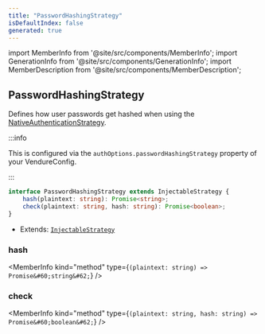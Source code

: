 ```yaml
---
title: "PasswordHashingStrategy"
isDefaultIndex: false
generated: true
---
```

<!-- This file was generated from the Vendure source. Do not modify. Instead, re-run the "docs:build" script -->
import MemberInfo from '@site/src/components/MemberInfo';
import GenerationInfo from '@site/src/components/GenerationInfo';
import MemberDescription from '@site/src/components/MemberDescription';


## PasswordHashingStrategy

<GenerationInfo sourceFile="packages/core/src/config/auth/password-hashing-strategy.ts" sourceLine="17" packageName="@vendure/core" since="1.3.0" />

Defines how user passwords get hashed when using the <a href='/reference/typescript-api/auth/native-authentication-strategy#nativeauthenticationstrategy'>NativeAuthenticationStrategy</a>.

:::info

This is configured via the `authOptions.passwordHashingStrategy` property of
your VendureConfig.

:::

```ts title="Signature"
interface PasswordHashingStrategy extends InjectableStrategy {
    hash(plaintext: string): Promise<string>;
    check(plaintext: string, hash: string): Promise<boolean>;
}
```
* Extends: <code><a href='/reference/typescript-api/common/injectable-strategy#injectablestrategy'>InjectableStrategy</a></code>



<div className="members-wrapper">

### hash

<MemberInfo kind="method" type={`(plaintext: string) => Promise&#60;string&#62;`}   />


### check

<MemberInfo kind="method" type={`(plaintext: string, hash: string) => Promise&#60;boolean&#62;`}   />




</div>
